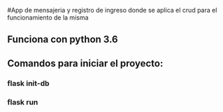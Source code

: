 #App de mensajeria y registro de ingreso donde se aplica el crud para el funcionamiento de la misma

## Funciona con python 3.6
## Comandos para iniciar el proyecto:
### flask init-db
### flask run
